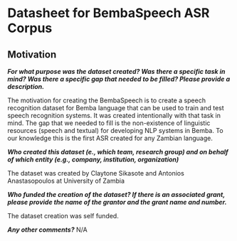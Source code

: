 # Datasheet for BembaSpeech ASR Corpus

## Motivation

***For what purpose was the dataset created? Was there a specific task in mind? Was there a specific gap that needed to be filled? Please provide a description.***

The motivation for creating the BembaSpeech is to create a speech recognition dataset for Bemba language that can be used to train and test speech recognition systems. It was created intentionally with that task in mind. The gap that we needed to fill is the non-existence of linguistic resources (speech and textual) for developing NLP systems in Bemba. To our knowledge this is the first ASR created for any Zambian language.

***Who created this dataset (e., which team, research group) and on behalf of which entity (e.g., company, institution, organization)***

The dataset was created by Claytone Sikasote and Antonios Anastasopoulos at University of Zambia

***Who funded the creation of the dataset? If there is an associated grant, please provide the name of the grantor and the grant name and number.***

The dataset creation was self funded.

***Any other comments?*** 
N/A


